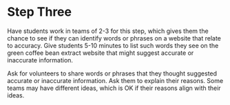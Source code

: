 # Step Three

Have students work in teams of 2-3 for this step, which gives them the chance to see if they can identify words or phrases on a website that relate to accuracy. Give students 5-10 minutes to list such words they see on the green coffee bean extract website that might suggest accurate or inaccurate information.

Ask for volunteers to share words or phrases that they thought suggested accurate or inaccurate information. Ask them to explain their reasons. Some teams may have different ideas, which is OK if their reasons align with their ideas. 
